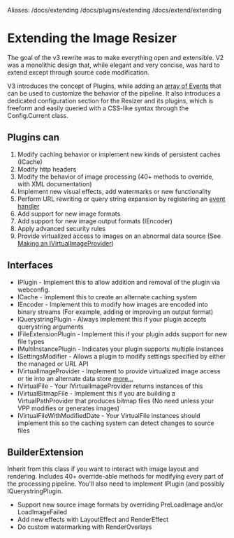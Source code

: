Aliases: /docs/extending /docs/plugins/extending /docs/extend/extending 

# Extending the Image Resizer

The goal of the v3 rewrite was to make everything open and extensible. V2 was a monolithic design that, while elegant and very concise, was hard to extend except through source code modification.

V3 introduces the concept of Plugins, while adding an [array of Events](/docs/events) that can be used to customize the behavior of the pipeline.
It also introduces a dedicated configuration section for the Resizer and its plugins, which is freeform and easily queried with a CSS-like syntax through the Config.Current class.

## Plugins can

1.  Modify caching behavior or implement new kinds of persistent caches (ICache)
2.  Modify http headers
3.  Modify the behavior of image processing (40+ methods to override, with XML documentation)
4.  Implement new visual effects, add watermarks or new functionality
5.  Perform URL rewriting or query string expansion by registering an [event handler](/docs/events)
6.  Add support for new image formats
7.  Add support for new image output formats (IEncoder)
8.  Apply advanced security rules
9.  Provide virtualized access to images on an abnormal data source (See [Making an IVirtualImageProvider](/docs/plugins/virtualimageprovider))

## Interfaces

* IPlugin - Implement this to allow addition and removal of the plugin via webconfig. 
* ICache - Implement this to create an alternate caching system
* IEncoder - Implement this to modify how images are encoded into binary streams (For example, adding or improving an output format)
* IQuerystringPlugin - Always implement this if your plugin accepts querystring arguments
* IFileExtensionPlugin - Implement this if your plugin adds support for new file types
* IMultiInstancePlugin - Indicates your plugin supports multiple instances
* ISettingsModifier - Allows a plugin to modify settings specified by either the managed or URL API
* IVirtualImageProvider - Implement to provide virtualized image access or tie into an alternate data store [more...](/docs/plugins/virtualimageprovider)
* IVirtualFile - Your IVirtualImageProvider returns instances of this
* IVirtualBitmapFile - Implement this if you are building a VirtualPathProvider that produces bitmap files (No need unless your VPP modifies or generates images)
* IVirtualFileWithModifiedDate - Your VirtualFile instances should implement this so the caching system can detect changes to source files

## BuilderExtension

Inherit from this class if you want to interact with image layout and rendering. Includes 40+ override-able methods for modifying every part of the processing pipeline.
You'll also need to implement IPlugin (and possibly IQuerystringPlugin.

* Support new source image formats by overriding PreLoadImage and/or LoadImageFailed
* Add new effects with LayoutEffect and RenderEffect
* Do custom watermarking with RenderOverlays

